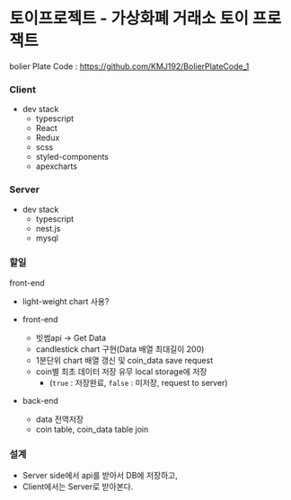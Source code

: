 # 토이프로젝트 - 가상화폐 거래소 토이 프로잭트

bolier Plate Code : https://github.com/KMJ192/BolierPlateCode_1

### Client
- dev stack
  - typescript
  - React
  - Redux
  - scss
  - styled-components
  - apexcharts

### Server
- dev stack
  - typescript
  - nest.js
  - mysql

### 할일
front-end
 - light-weight chart 사용?
- front-end
  - 빗썸api -> Get Data
  - candlestick chart 구현(Data 배열 최대길이 200)
  - 1분단위 chart 배열 갱신 및 coin_data save request
  - coin별 최초 데이터 저장 유무 local storage에 저장
    + (```true``` : 저장완료, ```false``` : 미저장, request to server)

- back-end
  - data 전역저장
  - coin table, coin_data table join
### 설계
  - Server side에서 api를 받아서 DB에 저장하고, 
  - Client에서는 Server로 받아본다.